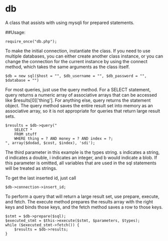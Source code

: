 # db
A class that assists with using mysqli for prepared statements.

##Usage:

	require_once("db.php");

To make the initial connection, instantiate the class.  If you need to use multiple databases, you can either create another class instance, or you can change the connection for the current instance by using the connect method, which takes the same arguments as the class itself. 

	$db = new sql($host = "", $db_username = "", $db_password = "", $database = "")

For most queries, just use the query method.  For a SELECT statement, query returns a numeric array of associative arrays that can be accessed like $results[0]['thing'].  For anything else, query returns the statement object.  The query method saves the entire result set into memory as an associative array, so it is not appropriate for queries that return large result sets.

	$results = $db->query("
		SELECT *
		FROM stuff
		WHERE thing = ? AND money = ? AND index = ?;
	", array($dodad, $cost, $index), 'sdi');

The third parameter in this example is the types string.  s indicates a string, d indicates a double, i indicates an integer, and b would indicate a blob.  If this parameter is omitted, all variables that are used in the sql statements will be treated as strings.

To get the last inserted id, just call 

	$db->connection->insert_id;
	
To perform a query that will return a large result set, use prepare, execute, and fetch.  The execute method prepares the results array with the right keys and binds those keys, and the fetch method saves a row to those keys.

    $stmt = $db->prepare($sql);
	$executed_stmt = $this->execute($stmt, $parameters, $types);
	while ($executed_stmt->fetch()) {
		$results = $db->results;
	}
